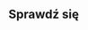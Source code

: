 ## Sprawdź się

<head>
  <meta http-equiv="X-UA-Compatible" content="IE=edge" />
  
  <meta http-equiv="content-type" content="text/html; charset=utf-8" />
  
  <meta name="viewport" content="initial-scale=1.0" />
  
  <title>
    Zgadywanka
  </title>
  
  <!-- jquery for maximum compatibility -->
  
  <link type="text/css" rel="stylesheet" href="https://stackpath.bootstrapcdn.com/twitter-bootstrap/2.2.1/css/bootstrap-combined.min.css" />
  
  <!--<script src="http://ajax.googleapis.com/ajax/libs/jquery/1.9.1/jquery.min.js"></script>--> <script src="https://code.jquery.com/jquery-1.11.1.min.js" integrity="sha256-VAvG3sHdS5LqTT+5A/aeq/bZGa/Uj04xKxY8KM/w9EE=" crossorigin="anonymous"></script>
 <script src="https://stackpath.bootstrapcdn.com/bootstrap/3.3.5/js/bootstrap.min.js"></script>
 <script></p>

<pre><code>var nazwalamiglowki // = "Przykładowa łamigłowka";

/ **
* Tutaj wpisz informacje o swoich pytaniach. Prawidłowy ciąg odpowiedzi musi dokładnie odpowiadać
* prawidłowemu wyborowi, ponieważ sprawdza, czy ciągi pasują do siebie. (wielkość liter ma znaczenie)
*
*/
</code></pre>

<p>/**
*Utwórzmy losowe pytania!
* /</p>

<p>function shuffle(array) {
  var currentIndex = array.length, temporaryValue, randomIndex;</p>

<p>// Podczas gdy zostają elementy do przetasowania...
  while (0 !== currentIndex) {</p>

<pre><code>// Wybierz pozostały element...
randomIndex = Math.floor (Math.random () * currentIndex);
currentIndex -= 1;

// I zamień go z bieżącym elementem.
temporaryValue = array[currentIndex];
array[currentIndex] = array[randomIndex];
array[randomIndex] = temporaryValue;
</code></pre>

<p>}</p>

<p>return array;
}</p>

<p>if (!("scramble" in Array.prototype)) {
  Object.defineProperty(Array.prototype, "scramble", {
    enumerable: false,
    value: function() {
      var o, i, ln = this.length;
      while (ln--) {
        i = Math.random() * (ln + 1) | 0;
        o = this[ln];
        this[ln] = this[i];
        this[i] = o;
      }
      return this;
    }
  });
}</p>

<pre><code>var quiz = [
    {
        "pytanie": "Który skrypt sprawiłby, że duszek powiedziałby 'Hello Izzy'?",
        „zdjęcie”: „images / montage-1.png”,
        „do wyboru”: [
                                ” A ”,
                                „ B ”,
                                „ C ”,
                                „ D ”
                            ],
        „poprawne ”:„ C ”,
        „objaśnienie ”:„ Musisz dołączyć ciąg 'Hello' do zmiennej 'name' ",
    },
    {
        " pytanie ":" Który skrypt zapyta użytkownika o imię i nazwisko, a następnie wyświetli pełne imię i nazwisko? ",
        " image ":" images / montage-2.png ",
        „wybór”: [
                                „A”,
                                „B”,
                                „C”,
                                „D”
                            ],
        „poprawnych”: „D”,
        „objaśnienie”: „Najpierw należy zadać pytanie, a następnie odpowiedź zapisana jako zmienna. ”
    },
    {
        „pytanie”: „Który skrypt przeniesie duszka w lewo, gdy użytkownik wpisze„ w lewo ”, a w prawo, gdy użytkownik wpisze coś innego?”,
        „image”: „images / montage-3.png” ,
        „wybor”: [
                                „A”,
                                „B”,
                                „C”,
                                „D”
                            ],
        „poprawnych”: „A”,
        „objaśnień”: „Warunek„ if ”powinien sprawdzić, czy lewy został wpisany, a następnie przesuń w ujemnym x. W przeciwnym razie duszek powinien zawsze poruszać się w dodatnim x ",
    },

];
</code></pre>

<p>// użyj tego dla błędu składni IE w =>: skrypt ECMA 6 nie jest obsługiwany w IE 11 :(
//quiz.forEach (funkcja (q) {return q.choices.scramble ()});</p>

<p>// użyj tego dla skryptu ECMA 6
//quiz.forEach(q => q.choices.scramble ());
//console.log(quiz[0].choices);</p>

<p>quiz = shuffle(quiz);</p>

<pre><code>/ ******* Nie trzeba edytować poniżej tego wiersza ********* /
var currentquestion = 0, score = 0, submt = true, picked;

jQuery (dokument).ready (funkcja ($) {

    / **
     * Funkcja kodowania HTML znaczników alt i atrybutów, aby zapobiec pojawianiu się niechcianych
     * danych wewnątrz atrybutów znacznika.
     * /
    funkcja htmlEncode (wartość) {
      return $ (document.createElement ('div')). Text (wartość) .html ();
    }

    / **
     * Spowoduje to dodanie indywidualnych wyborów dla każdego pytania do bloku ul #
     *
     * @param {choices} tablica Wybory z każdego pytania
     * /
    funkcja addChoices (wybory) {
        if ( typeof options! == "undefined" &amp;&amp; $ .type (options) == "array") {
            $ ('# choice-block'). empty ();
            dla (var i = 0; i &lt;choices.length; i++){
            $(document.createElement('li')).addClass('choice choice-box btn').attr('data-index', i).text(choices[i]).appendTo('#choice-block');
            }
        }
    }

    /**
     * Resets all of the fields to prepare for next question
     */
    function nextQuestion(){
        submt = true;
        $('#explanation').empty();
        $('#question').text(quiz[currentquestion]['question']);
        $('#pager').text('Question ' + Number(currentquestion + 1) + ' of ' + quiz.length);
        if(quiz[currentquestion].hasOwnProperty('image') &amp;&amp; quiz[currentquestion]['image'] != ""){
            if($('#question-image').length == 0){
                $(document.createElement('img')).addClass('question-image').attr('id', 'question-image').attr('src', quiz[currentquestion]['image']).attr('alt', htmlEncode(quiz[currentquestion]['question'])).insertAfter('#question');
            } else {
                $('#question-image').attr('src', quiz[currentquestion]['image']).attr('alt', htmlEncode(quiz[currentquestion]['question']));
            }
        } else {
            $('#question-image').remove();
        }
        addChoices(quiz[currentquestion]['choices']);
        setupButtons();

        jQuery(document).ready(function($){
            $("#question").html(function(){
                var text= $(this).text().trim().split(" ");
                var first = text.shift();
                return (text.length &gt;? „&lt;span class='number'&gt;” + pierwszy + ” &lt;/span&gt; ": first) + text.join (" ");
            });

            $ ('p.pager'). each (function () {
                var text = $(this).text (). split ('');
                if (długość tekstu &lt; 2)
                    return;

                text[1] = „&lt;span class="qnumber"&gt;” + text[1]+ ” &lt;/span&gt; „;
                $(this).html (
                    text.join ('')
                );
            });

        });

    }

    / **
     * Po przesłaniu selekcji sprawdza, czy jest poprawna odpowiedź
     *
     * @param {choice} liczba Indeks liczony od zera li wybrany wybór
     * /
    funkcja proces Pytanie (wybór) {
        jeśli (quiz[currentquestion][„wybory”][choice] == quiz[currentquestion][„poprawny”]) {
            $ („. wybór”). eq (wybór) .addClass („btn-sukces”). css ({'font-weight':'bold', 'border-color':'#51a351', 'color':'#fff'});
            $ („# objaśnienie”). Html („&lt;span class="correct"&gt; PRAWIDŁOWO! &lt;/span&gt; „+ htmlEncode (quiz[currentquestion][„ wyjaśnienie ”]));
            wynik ++;
        } else {
            $ ('. Choice'). Eq (choice) .addClass ('btn-danger'). Css ({'font-weight':'bold', 'border-color':'#f93939', 'color':'#fff'});
            $ („# wyjaśnienie”). Html („&lt;span class="incorrect"&gt; NIEPRAWIDŁOWY! &lt;/span&gt; „+ htmlEncode (quiz[currentquestion][„ wyjaśnienie ”]));
        }
        currentquestion ++;

        if (currentquestion == quiz.length) {
            $ ('# submbutton'). Html ('GET QUIZ RESULTS'). RemoveClass ('btn-success'). AddClass ('btn-info'). Css ({'border-color':'#3a87ad', 'color':'#fff'}) .on ('click', function () {
                $(this).text ('GET QUIZ RESULTS'). on ('click');
                endQuiz ();
            })

        } else if (currentquestion &lt; quiz.length) {
            $ („# submbutton”). Html („NASTĘPNE PYTANIE &amp;raquo;”). RemoveClass („btn-success”). AddClass („btn-warning”). Css ({'font-weight':'bold', 'border-color':'#faa732', 'color':'#fff'}) .on („click”, function () {
                $(this).text ('- CHECK ANSWER -'). removeClass ('btn-warning'). addClass ('btn-success'). css ({'font-weight':'bold', 'border-color':'#51a351', 'color':'#fff'}) .on ('click');
                nextQuestion ( );
            })
        } else {
            // $ ('# submbutton'). Html ('NEXT QUESTION &amp;raquo;'). On ('click', function () {
            //      $(this).text ('- SPRAWDŹ ODPOWIEDŹ - ”). Css ({'color':'inherit'}) .on („ kliknij ”);
            //})
        }


    }

    / **
     * Ustawia detektory zdarzeń dla każdego przycisku.
     * /
    setup setup Przyciski () {
        $ ('. Wybór'). On ('click', function () {
            picked = $(this).attr ('data-index');
            $ ('. Choice'). removeAttr ('style'). off ('mouseout mouseover');
            $(this).css ({'font-weight':'bold', 'border-color':'#51a351', 'color':'#51a351'});
            if (submt) {
                submt = false;
                $ ('# submbutton'). css ({'color':'#fff','cursor':'pointer'}) .on ( „kliknięcie”, funkcja () {
                    $ („. wybór”). wyłączony („kliknięcie”);
                    $(this).wyłączony („kliknięcie”);
                    proces Pytanie (wybrany);
                });
            }
        })
    }

    / **
     * Quiz kończy się, wyświetl wiadomość.
     * /
    funkcja endQuiz () {
        $ ('# wyjaśnienie'). Empty ();
        $ („# pytanie”). Empty ();
        $ ('# choice-block'). Empty ();
        $ („# Submitbutton”). Remove ();
        $ ('. Rsform-block-upload'). AddClass ('show');
        $ („# pytanie”). Tekst („Masz” + wynik + „poza” + quiz. Długość + „poprawne”);
        $ (document.createElement ('h4')). AddClass ('score'). Text (Math.round (score / quiz.length * 100) + '%'). InsertAfter ('# question');         
    }

    / **
     * Uruchamia się po raz pierwszy i tworzy wszystkie elementy dla quizu
     * /
    funkcja init () {
        // dodaj tytuł
        if (typeof quiztitle! == "undefined" &amp;&amp; $. type (quiztitle) === "string") {
            $ (document.createElement ('h2')). text (quiztitle) .appendTo ('# frame');
        } // else {
            //$(document.createElement('h2')).text("Quiz").appendTo('#frame ');
</code></pre>

<p>//}</p>

<pre><code>        // dodaj pager i pytania
        if (typeof quiz! == "undefined" &amp;&amp; $ .type (quiz) === "array") {
            // dodaj pager
            $ (document.createElement ('p')) .addClass („pager”). attr („id”, „pager”). tekst („Pytanie 1 z” + długość quizu) .appendTo („# frame”);
            // dodaj pierwsze pytanie
            $ (document.createElement („h3”)). AddClass („pytanie”). Attr („id”, „pytanie”). Tekst (quiz[0][„pytanie”]). AppendTo ( '#rama');
            // dodaj obraz, jeśli jest obecny
            if (quiz[0].hasOwnProperty ('image') &amp;&amp; quiz[0]['image']! = "") {
                $ (document.createElement ('img')). AddClass (' pytanie-obraz ”). attr („ id ”,„ pytanie-obraz ”). attr („ src ”, quiz[0][„ obraz ”]). attr („ alt ”, htmlEncode (quiz[0][„ pytanie ”]) ) .appendTo ('# frame');
            }

            $ (document.createElement ('p')). AddClass ('wyjaśnienie'). Attr ('id', 'wyjaśnienie'). Html (''). AppendTo ('# frame');

            // posiadacz pytania
            $ (document.createElement ('ul')). Attr ('id', 'choice-block'). AppendTo ('# frame');

            // dodaj wybory
            addChoices (quiz[0][„options”]);

            // dodaj przycisk wysyłania
            $ (document.createElement ('div')). AddClass ('btn-success choice-box'). Attr ('id', 'submbutton'). Tekst ('- SPRAWDŹ ODPOWIEDŹ -' ) .css ({'font-weight': 'bold', 'color': '# fff', 'padding': '30px 0', 'border-radius': '10px'}). appendTo ('# frame ”);

            setupButtons ();
        }
    }

    init ();

});

jQuery (dokument) .ready (funkcja ($) {         
    $ ("# pytanie"). Html (funkcja () {
    var text = $(this).text (). Trim (). Split ("");
    var first = text.shift ();
        return (text.length &gt; 0? „&lt;span class='number'&gt;” + pierwszy + ” &lt;/span&gt; ": first) + text.join (" ");
    });

    $ ('p.pager'). each (function () {
        var text = $(this).text (). split ('');
        if (długość tekstu &lt; 2)
            return;

        text[1] = „&lt;span class="qnumber"&gt;” + text[1]+ ” &lt;/span&gt; „;
        $(this).html (
            text.join ('')
        );
    });

}); 

    funkcji copyText () {
        var output = document.getElementById ("frame"). InnerHTML;
        document.getElementById („placecontent”). Wartość = wynik;
    }

&lt;/script&gt;
&lt;style type="text/css" media="all"&gt;
    dane wejściowe {wysokość: 30 pikseli! Ważne; }
    dane wejściowe [typ = pole wyboru] {wysokość: 30 pikseli! Ważne; margin-top: -3px! ważne; margines z prawej: 5px! ważne; box-shadow: brak; kolor tła: #ffffff; pozycja: względna! ważna; }
    textarea {szerokość: 90%; margines: 0 auto; Blok wyświetlacza; }
    input [type = radio] {wysokość: 30 pikseli! Ważne; margin-top: -3px! ważne; margines z prawej: 5px! ważne; box-shadow: brak; kolor tła: #ffffff; pozycja: względna! ważna; }
    .form-group input, .form-group select {height: 30px; wypełnienie: 0px 12px; }
    .form-horizontal .form-group {margin: 10px; }
    .formContainer .formControlLabel {szerokość: auto! Ważne; min-szerokość: 150px; margines: 0; wypełnienie: 0; }
    .formControls {szerokość: 100%; wypełnienie: 0; margines: 10px 0 20px auto; }
    .radio {padding-top: 0! Ważne; padding-left: 8px! ważne; }
    .radio-inline {margin-right: 10px; padding-top: 0! ważne; display: inline; }
    .bold {font-weight: bold; }
    .italic {font-style: italic; }
    .clear {szerokość: 100%; margines: 0! ważne; }
    .rsform-block-upload {display: none; }
    .show {display: blok! Ważne; }
</code></pre>

<p>/*      .rsform-block-placecontent                              { display:none; } */
        #submit                                                 { margin:0 auto; display:block; }</p>

<pre><code>    /* QUIZ STYLES */
    ol                          { list-style:none; }
    ul#choice-block  {columns: 4; -webkit-columns: 4; -moz-columns: 4;}
    strong                                                  { font-weight:700; }
    #frame                                                  { width:auto; max-width: 800px; background:transparent; margin:3px auto; padding:10px; color:#333 !important; }
    div#frame h2                                            { width:auto; border-bottom:1px solid #bdbdbd; padding:0 0 5px 0; font-size:30px; }
    h3.question                                             { font-weight:normal; margin:20px 0; padding:0; font-style:italic; display:block; }
    p.pager                                                 { margin:5px 0 5px; color:#999; text-align:right; }
    .qnumber                                                { font-size:25px; font-weight:bold; font-style:italic; vertical-align:bottom; }
</code></pre>

<p>/*      .number                                 { font-size:25px; font-weight:bold; font-style:normal; vertical-align:inherit; padding-right:10px; } */</p>

<pre><code>    .score                  { width:100%; display:inline-block; margin:30px 0; font-size:100px; text-align:center; }
    img.question-image                                      { width:100%; height:auto; display:block; max-width:705px; margin:10px auto; border:1px solid #ccc; }
*/  #choice-block               { display:block; list-style:none; margin:0; padding:0; cursor: pointer; }
    #submitbutton               { cursor:pointer; -webkit-border-radius: 5px; -moz-border-radius: 5px; border-radius: 5px; } */
/*  #submitbutton:hover                                     { background:#7b8da6; } */
    #explanation                { width:auto; min-height:100px; margin:0 auto; padding:20px 0; text-align:center; }
    #explanation span           { font-weight:bold; padding-right:8px; }
    .choice-box                 { width:50%;  display:block;  text-align:center;  margin:5px auto !important; padding:10px 0 !important; border:1px solid #bdbdbd; }
    .correct                { color:#51a351; font-size: 20px; display: block; margin-bottom: 5px; border-bottom: 1px #51a351 solid; padding-bottom: 5px; }
    .incorrect              { color:#f93939; font-size: 20px; display: block; margin-bottom: 5px; border-bottom: 1px #f93939 solid; padding-bottom: 5px; }
&lt;/style&gt;
</code></pre>

<p></head>
<body></p>

<div class="form-group rsform-block rsform-block-framecontent">
    <div id="frame" role="content"></div>
</div>

<hr>

<!--<div class="form-group rsform-block rsform-block-placecontent">
    <label class="col-sm-3 control-label formControlLabel" data-toggle="tooltip" title="" for="placecontent"></label>
    <div class="col-sm-6 formControls">
        <textarea cols="50" rows="5" name="form[placecontent]" id="placecontent" readonly="" class="rsform-text-box form-control rsform-text-box"></textarea>           
    </div>
</div>  -->

<p><!--<div class="col-sm-6 formControls rsform-block-submit">
    <button type="submit" name="form[submit]" id="submit" onclick="copyText()" class="rsform-submit-button  btn btn-primary">Submit Quiz</button>           
</div> -->
</body>
</html></p>

<p><em>Ten quiz może nie działać w przeglądarce Internet Explorer. Jeśli nie widzisz quizu, spróbuj użyć innej przeglądarki.</em></p>
</script>